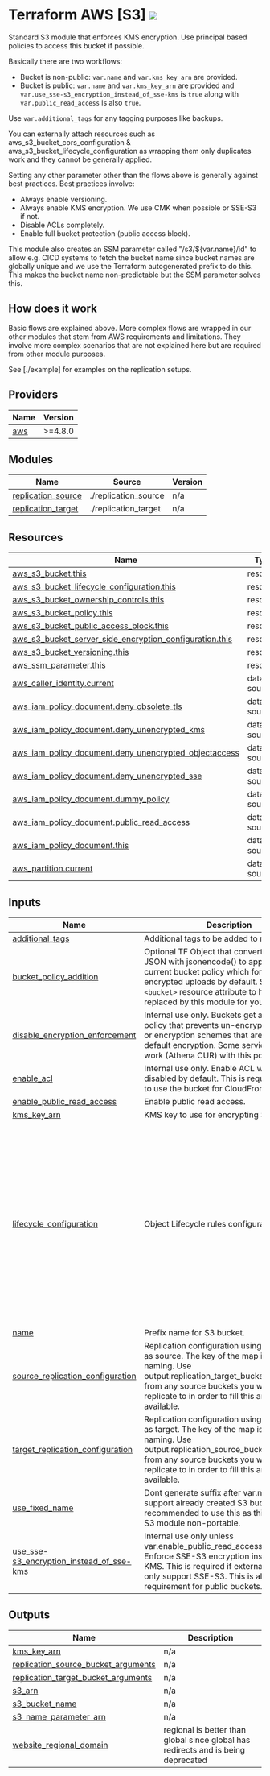 # Terraform AWS [S3] ![](https://img.shields.io/github/workflow/status/wearetechnative/terraform-aws-s3/tflint.yaml?branch=main&style=plastic)

Standard S3 module that enforces KMS encryption. Use principal based policies to access this bucket if possible.

Basically there are two workflows:
- Bucket is non-public: `var.name` and `var.kms_key_arn` are provided.
- Bucket is public: `var.name` and `var.kms_key_arn` are provided and `var.use_sse-s3_encryption_instead_of_sse-kms` is `true` along with `var.public_read_access` is also `true`.

Use `var.additional_tags` for any tagging purposes like backups.

You can externally attach resources such as aws_s3_bucket_cors_configuration & aws_s3_bucket_lifecycle_configuration as wrapping them only duplicates work and they cannot be generally applied.

Setting any other parameter other than the flows above is generally against best practices. Best practices involve:
- Always enable versioning.
- Always enable KMS encryption. We use CMK when possible or SSE-S3 if not.
- Disable ACLs completely.
- Enable full bucket protection (public access block).

This module also creates an SSM parameter called "/s3/${var.name}/id" to allow e.g. CICD systems to fetch the bucket name since bucket names are globally unique and we use the Terraform autogenerated prefix to do this. This makes the bucket name non-predictable but the SSM parameter solves this.

## How does it work

Basic flows are explained above. More complex flows are wrapped in our other modules that stem from AWS requirements and limitations. They involve more complex scenarios that are not explained here but are required from other module purposes.

See [./example] for examples on the replication setups.

<!-- BEGIN_TF_DOCS -->
## Providers

| Name | Version |
|------|---------|
| <a name="provider_aws"></a> [aws](#provider\_aws) | >=4.8.0 |

## Modules

| Name | Source | Version |
|------|--------|---------|
| <a name="module_replication_source"></a> [replication\_source](#module\_replication\_source) | ./replication_source | n/a |
| <a name="module_replication_target"></a> [replication\_target](#module\_replication\_target) | ./replication_target | n/a |

## Resources

| Name | Type |
|------|------|
| [aws_s3_bucket.this](https://registry.terraform.io/providers/hashicorp/aws/latest/docs/resources/s3_bucket) | resource |
| [aws_s3_bucket_lifecycle_configuration.this](https://registry.terraform.io/providers/hashicorp/aws/latest/docs/resources/s3_bucket_lifecycle_configuration) | resource |
| [aws_s3_bucket_ownership_controls.this](https://registry.terraform.io/providers/hashicorp/aws/latest/docs/resources/s3_bucket_ownership_controls) | resource |
| [aws_s3_bucket_policy.this](https://registry.terraform.io/providers/hashicorp/aws/latest/docs/resources/s3_bucket_policy) | resource |
| [aws_s3_bucket_public_access_block.this](https://registry.terraform.io/providers/hashicorp/aws/latest/docs/resources/s3_bucket_public_access_block) | resource |
| [aws_s3_bucket_server_side_encryption_configuration.this](https://registry.terraform.io/providers/hashicorp/aws/latest/docs/resources/s3_bucket_server_side_encryption_configuration) | resource |
| [aws_s3_bucket_versioning.this](https://registry.terraform.io/providers/hashicorp/aws/latest/docs/resources/s3_bucket_versioning) | resource |
| [aws_ssm_parameter.this](https://registry.terraform.io/providers/hashicorp/aws/latest/docs/resources/ssm_parameter) | resource |
| [aws_caller_identity.current](https://registry.terraform.io/providers/hashicorp/aws/latest/docs/data-sources/caller_identity) | data source |
| [aws_iam_policy_document.deny_obsolete_tls](https://registry.terraform.io/providers/hashicorp/aws/latest/docs/data-sources/iam_policy_document) | data source |
| [aws_iam_policy_document.deny_unencrypted_kms](https://registry.terraform.io/providers/hashicorp/aws/latest/docs/data-sources/iam_policy_document) | data source |
| [aws_iam_policy_document.deny_unencrypted_objectaccess](https://registry.terraform.io/providers/hashicorp/aws/latest/docs/data-sources/iam_policy_document) | data source |
| [aws_iam_policy_document.deny_unencrypted_sse](https://registry.terraform.io/providers/hashicorp/aws/latest/docs/data-sources/iam_policy_document) | data source |
| [aws_iam_policy_document.dummy_policy](https://registry.terraform.io/providers/hashicorp/aws/latest/docs/data-sources/iam_policy_document) | data source |
| [aws_iam_policy_document.public_read_access](https://registry.terraform.io/providers/hashicorp/aws/latest/docs/data-sources/iam_policy_document) | data source |
| [aws_iam_policy_document.this](https://registry.terraform.io/providers/hashicorp/aws/latest/docs/data-sources/iam_policy_document) | data source |
| [aws_partition.current](https://registry.terraform.io/providers/hashicorp/aws/latest/docs/data-sources/partition) | data source |

## Inputs

| Name | Description | Type | Default | Required |
|------|-------------|------|---------|:--------:|
| <a name="input_additional_tags"></a> [additional\_tags](#input\_additional\_tags) | Additional tags to be added to resources. | `map(string)` | `{}` | no |
| <a name="input_bucket_policy_addition"></a> [bucket\_policy\_addition](#input\_bucket\_policy\_addition) | Optional TF Object that converts to policy JSON with jsonencode() to append to current bucket policy which forbids non-encrypted uploads by default. Set an `<bucket>` resource attribute to have it replaced by this module for you. | `any` | `null` | no |
| <a name="input_disable_encryption_enforcement"></a> [disable\_encryption\_enforcement](#input\_disable\_encryption\_enforcement) | Internal use only. Buckets get a standard policy that prevents un-encrypted uploads or encryption schemes that are not the default encryption. Some services cannot work (Athena CUR) with this policy enabled. | `bool` | `false` | no |
| <a name="input_enable_acl"></a> [enable\_acl](#input\_enable\_acl) | Internal use only. Enable ACL which is disabled by default. This is required in order to use the bucket for CloudFront S3 logging. | `bool` | `false` | no |
| <a name="input_enable_public_read_access"></a> [enable\_public\_read\_access](#input\_enable\_public\_read\_access) | Enable public read access. | `bool` | `false` | no |
| <a name="input_kms_key_arn"></a> [kms\_key\_arn](#input\_kms\_key\_arn) | KMS key to use for encrypting S3 bucket. | `string` | n/a | yes |
| <a name="input_lifecycle_configuration"></a> [lifecycle\_configuration](#input\_lifecycle\_configuration) | Object Lifecycle rules configuration. | <pre>map(object({<br>    status = string<br>    bucket_prefix = string<br>    transition = object({<br>      storage_class = string<br>      transition_days = number<br>    })<br>    expiration_days = number<br>    noncurrent_version_expiration = object({<br>        newer_noncurrent_versions = number<br>        noncurrent_days = number<br>    })<br>    noncurrent_version_transition = object({<br>        newer_noncurrent_versions = number<br>        noncurrent_days = number<br>        storage_class = string<br>    })<br>  }))</pre> | `{}` | no |
| <a name="input_name"></a> [name](#input\_name) | Prefix name for S3 bucket. | `string` | n/a | yes |
| <a name="input_source_replication_configuration"></a> [source\_replication\_configuration](#input\_source\_replication\_configuration) | Replication configuration using this bucket as source. The key of the map is used for naming. Use output.replication\_target\_bucket\_arguments from any source buckets you want to replicate to in order to fill this argument if available. | <pre>map(object({<br>    destination_bucket_arn  = string<br>    destination_aws_account = string<br>    destination_kms_key_arn = string<br>  }))</pre> | `{}` | no |
| <a name="input_target_replication_configuration"></a> [target\_replication\_configuration](#input\_target\_replication\_configuration) | Replication configuration using this bucket as target. The key of the map is used for naming. Use output.replication\_source\_bucket\_arguments from any source buckets you want to replicate to in order to fill this argument if available. | <pre>map(object({<br>    source_role_arn = string<br>  }))</pre> | `{}` | no |
| <a name="input_use_fixed_name"></a> [use\_fixed\_name](#input\_use\_fixed\_name) | Dont generate suffix after var.name to support already created S3 buckets. Not recommended to use this as this makes the S3 module non-portable. | `bool` | `false` | no |
| <a name="input_use_sse-s3_encryption_instead_of_sse-kms"></a> [use\_sse-s3\_encryption\_instead\_of\_sse-kms](#input\_use\_sse-s3\_encryption\_instead\_of\_sse-kms) | Internal use only unless var.enable\_public\_read\_access is true. Enforce SSE-S3 encryption instead of SSE-KMS. This is required if external services only support SSE-S3. This is also a requirement for public buckets. | `bool` | `false` | no |

## Outputs

| Name | Description |
|------|-------------|
| <a name="output_kms_key_arn"></a> [kms\_key\_arn](#output\_kms\_key\_arn) | n/a |
| <a name="output_replication_source_bucket_arguments"></a> [replication\_source\_bucket\_arguments](#output\_replication\_source\_bucket\_arguments) | n/a |
| <a name="output_replication_target_bucket_arguments"></a> [replication\_target\_bucket\_arguments](#output\_replication\_target\_bucket\_arguments) | n/a |
| <a name="output_s3_arn"></a> [s3\_arn](#output\_s3\_arn) | n/a |
| <a name="output_s3_bucket_name"></a> [s3\_bucket\_name](#output\_s3\_bucket\_name) | n/a |
| <a name="output_s3_name_parameter_arn"></a> [s3\_name\_parameter\_arn](#output\_s3\_name\_parameter\_arn) | n/a |
| <a name="output_website_regional_domain"></a> [website\_regional\_domain](#output\_website\_regional\_domain) | regional is better than global since global has redirects and is being deprecated |
<!-- END_TF_DOCS -->
